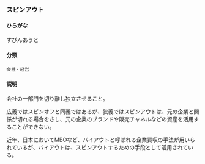 <div style="display:none;">

## [あ行](securities-terms?id=あ行)
## [か行](securities-terms?id=か行)
## [さ行](securities-terms?id=さ行)

</div>

### スピンアウト

#### ひらがな

すぴんあうと

#### 分類

`会社・経営`

#### 説明

会社の一部門を切り離し独立させること。
広義ではスピンオフと同義ではあるが、狭義ではスピンアウトは、元の企業と関係が切れる場合をさし、元の企業のブランドや販売チャネルなどの資産を活用することができない。
近年、日本においてMBOなど、バイアウトと呼ばれる企業買収の手法が用いられているが、バイアウトは、スピンアウトするための手段として活用されている。

<div style="display:none;">

## [た行](securities-terms?id=た行)
## [な行](securities-terms?id=な行)
## [は行](securities-terms?id=は行)
## [ま行](securities-terms?id=ま行)
## [や行](securities-terms?id=や行)
## [ら行](securities-terms?id=ら行)
## [わ行](securities-terms?id=わ行)
## [英数字・記号](securities-terms?id=英数字・記号)

</div>


